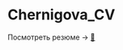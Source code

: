# Chernigova_CV

Посмотреть резюме -> <a href="https://umikitsune.github.io/Chernigova_CV/">&#128209;<a/>
